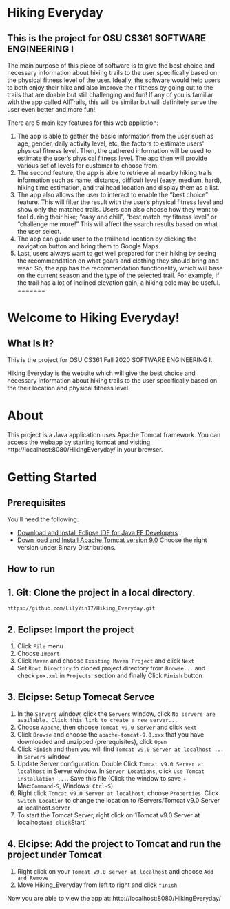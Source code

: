 # Hiking Everyday
## This is the project for OSU CS361 SOFTWARE ENGINEERING I

The main purpose of this piece of software is to give the best choice and necessary information about hiking trails to the user specifically based on the physical fitness level of the user. Ideally, the software would help users to both enjoy their hike and also improve their fitness by going out to the trails that are doable but still challenging and fun! If any of you is familiar with the app called AllTrails, this will be similar but will definitely serve the user even better and more fun!

There are 5 main key features for this web appliction:
1. The app is able to gather the basic information from the user such as age, gender, daily activity level, etc, the factors to estimate users' physical fitness level. Then, the gathered information will be used to estimate the user’s physical fitness level. The app then will provide various set of levels for customer to choose from.
2. The second feature, the app is able to retrieve all nearby hiking trails information such as name, distance, difficult level (easy, medium, hard), hiking time estimation, and trailhead location and display them as a list.
3. The app also allows the user to interact to enable the “best choice” feature. This will filter the result with the user’s physical fitness level and show only the matched trails. Users can also choose how they want to feel during their hike; “easy and chill”, “best match my fitness level” or “challenge me more!” This will affect the search results based on what the user select.
4. The app can guide user to the trailhead location by clicking the navigation button and bring them to Google Maps.
5. Last, users always want to get well prepared for their hiking by seeing the recommendation on what gears and clothing they should bring and wear. So, the app has the recommendation functionality, which will base on the current season and the type of the selected trail. For example, if the trail has a lot of inclined elevation gain, a hiking pole may be useful.
=======
# Welcome to Hiking Everyday!

## What Is It?
This is the project for OSU CS361 Fall 2020 SOFTWARE ENGINEERING I.

Hiking Everyday is the website which will give the best choice and necessary information about hiking trails to the user specifically based on the their location and physical fitness level.

# About

This project is a Java application uses Apache Tomcat framework. You can access the webapp by starting tomcat and visiting http://localhost:8080/HikingEveryday/ in your browser.

# Getting Started
## Prerequisites

You'll need the following:
* [Download and Install Eclipse IDE for Java EE Developers](https://www.eclipse.org/downloads/)
* [Down load and Install Apache Tomcat version 9.0](http://tomcat.apache.org/download-90.cgi) Choose the right version under Binary Distributions.

## How to run
## 1. Git: Clone the project in a local directory.

```
https://github.com/LilyYin17/Hiking_Everyday.git
```

## 2. Eclipse: Import the project
1. Click `File` menu
2. Choose `Import`
3. Click `Maven` and choose `Existing Maven Project` and click `Next`
4. Set `Root Directory` to cloned project directory from `Browse...` and check `pox.xml` in `Projects`: section and finally Click `Finish` button

## 3. Elcipse: Setup Tomecat Servce
1. In the `Servers` window, click the `Servers` window, click `No servers are available. Click this link to create a new server...`
2. Choose `Apache`, then choose `Tomcat v9.0 Server` and click `Next`
3. Click `Browse` and choose the `apache-tomcat-9.0.xxx` that you have downloaded and unzipped (prerequisites), click `Open`
4. Click `Finish` and then you will find `Tomcat v9.0 Server at localhost ...` in `Servers` window
5. Update Server configuration. Double Click `Tomcat v9.0 Server at localhost` in Server window. In `Server Locations`, click `Use Tomcat installation ...`. Save this file (Click the window to save + Mac:`Command-S`, Windows: `Ctrl-S`)
6. Right click `Tomcat v9.0 Server at localhost`, choose `Properties`. Click `Switch Location` to change the location to /Servers/Tomcat v9.0 Server at localhost.server
7. To start the Tomcat Server, right click on 1Tomcat v9.0 Server at localhost` and click `Start`

## 4. Elcipse: Add the project to Tomcat and run the project under Tomcat
1. Right click on your `Tomcat v9.0 server at localhost` and choose `Add and Remove`
2. Move Hiking_Everyday from left to right and click `finish`

Now you are able to view the app at: http://localhost:8080/HikingEveryday/
